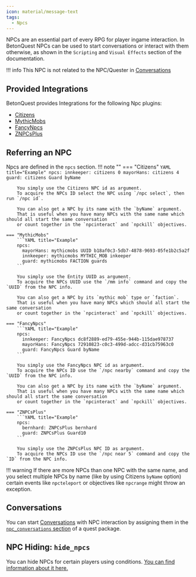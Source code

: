 ```yaml
---
icon: material/message-text
tags:
  - Npcs
---
```


NPCs are an essential part of every RPG for player ingame interaction.
In BetonQuest NPCs can be used to start conversations or interact with them otherwise,
as shown in the `Scripting` and `Visual Effects` section of the documentation.

!!! info
    This NPC is not related to the NPC/Quester in [Conversations](Conversations.md)

## Provided Integrations

BetonQuest provides Integrations for the following Npc plugins:

- [Citizens](../Scripting/Building-Blocks/Integration-List.md#citizens)
- [MythicMobs](../Scripting/Building-Blocks/Integration-List.md#mythicmobs)
- [FancyNpcs](../Scripting/Building-Blocks/Integration-List.md#fancynpcs)
- [ZNPCsPlus](../Scripting/Building-Blocks/Integration-List.md#znpcsplus)

## Referring an NPC

Npcs are defined in the `npcs` section.
!!! note ""
    === "Citizens"
        ```YAML title="Example"
        npcs:
          innkeeper: citizens 0
          mayorHans: citizens 4
          guard: citizens Guard byName
        ```
       
        You simply use the Citizens NPC id as argument.
        To acquire the NPCs ID select the NPC using `/npc select`, then run `/npc id`.
     
        You can also get a NPC by its name with the `byName` argument.
        That is useful when you have many NPCs with the same name which should all start the same conversation
        or count together in the `npcinteract` and `npckill` objectives.
            
    === "MythicMobs"
        ```YAML title="Example"
        npcs:
          mayorHans: mythicmobs UUID b18af0c3-5db7-4878-9693-05fe1b2c5a2f
          innkeeper: mythicmobs MYTHIC_MOB inkeeper
          guard: mythicmobs FACTION guards
        ```
       
        You simply use the Entity UUID as argument.
        To acquire the NPCs UUID use the `/mm info` command and copy the `UUID` from the NPC info.
     
        You can also get a NPC by its `mythic mob` type or `faction`.
        That is useful when you have many NPCs which should all start the same conversation
        or count together in the `npcinteract` and `npckill` objectives.
            
    === "FancyNpcs"
        ```YAML title="Example"
        npcs:
          innkeeper: FancyNpcs dc8f2889-ed79-455e-944b-115dae978737
          mayorHans: FancyNpcs 72910823-c0c3-499d-adcc-d31cb75963c0
          guard: FancyNpcs Guard byName
        ```
        
        You simply use the FancyNpcs NPC id as argument.
        To acquire the NPCs ID use the `/npc nearby` command and copy the `UUID` from the NPC info.
        
        You can also get a NPC by its name with the `byName` argument.
        That is useful when you have many NPCs with the same name which should all start the same conversation
        or count together in the `npcinteract` and `npckill` objectives.
            
    === "ZNPCsPlus"
        ```YAML title="Example"
        npcs:
          bernhard: ZNPCsPlus bernhard
          guard: ZNPCsPlus Guard10
        ```
        
        You simply use the ZNPCsPlus NPC ID as argument.
        To acquire the NPCs ID use the `/npc near 5` command and copy the `ID` from the NPC info.

!!! warning
    If there are more NPCs than one NPC with the same name, and you select multiple NPCs by name (like by using 
    Citizens `byName` option) certain events like `npcteleport` or objectives like `npcrange` might throw an exception.
## Conversations

You can start [Conversations](Conversations.md) with NPC interaction by assigning them in the
[`npc_conversations` section](Conversations.md#binding-conversations-to-npcs) of a quest package.

## NPC Hiding: `hide_npcs`
You can hide NPCs for certain players using conditions.
[You can find information about it here.](../Visual-Effects/NPC-Effects/NPC-Hiding.md)
